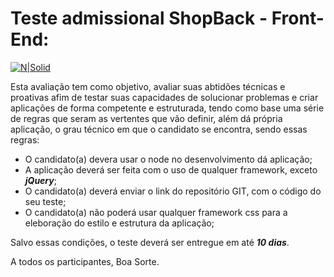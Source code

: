 # Teste admissional ShopBack - Front-End:

[![N|Solid](https://www.linx.com.br/app/uploads/2018/11/linx-impulse_maior.png)](https://www.linx.com.br/transformacao-digital/linx-impulse/)

Esta avaliação tem como objetivo, avaliar suas abtidões técnicas e proativas afim de testar suas capacidades de solucionar problemas e criar aplicações de forma competente e estruturada, tendo como base uma série de regras que seram as vertentes que vão definir, além dá própria aplicação, o grau técnico em que o candidato se encontra, sendo essas regras:
  - O candidato(a) devera usar o node no desenvolvimento dá aplicação;
  - A aplicação deverá ser feita com o uso de qualquer framework, exceto ***jQuery***;
  - O candidato(a) deverá enviar o link do repositório GIT, com o código do seu teste;
  - O candidato(a) não poderá usar qualquer framework css para a eleboração do estilo e estrutura da aplicação;
 
Salvo essas condições, o teste deverá ser entregue em até ***10 dias***.

A todos os participantes, Boa Sorte.

